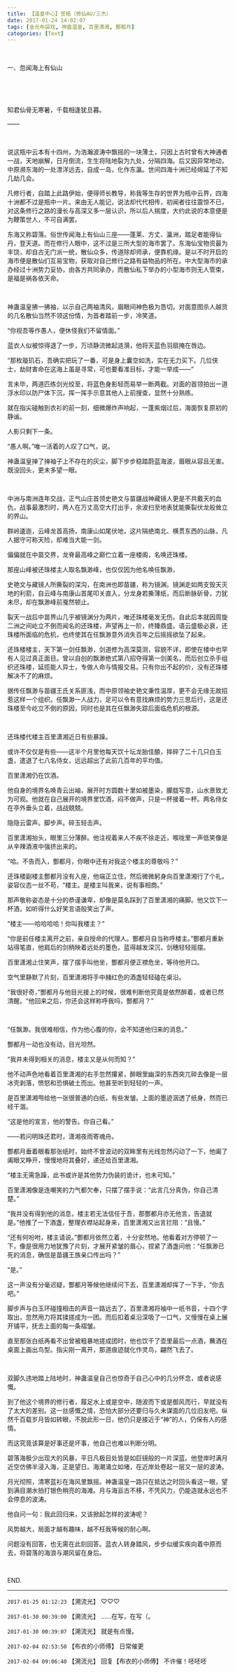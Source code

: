 ```yaml
---
title: 【温皇中心】苍梧（修仙AU/三杰）
date: 2017-01-24 14:02:07
tags: [金光布袋戏, 神蛊温皇, 百里潇湘, 酆都月]
categories: [Text]
---
```


<p dir="ltr"  >&nbsp;</p> 
<p dir="ltr"  >一、忽闻海上有仙山</p> 
<p dir="ltr"  >&nbsp;</p> 
<p dir="ltr"  >&nbsp;</p> 
<p dir="ltr"  >知君仙骨无寒暑，千载相逢犹旦暮。</p> 
<p dir="ltr"  >——</p> 
<p dir="ltr"  >&nbsp;</p> 
<p dir="ltr"  >说这瓶中云本有十四州，为浩瀚波涛中飘摇的一块薄土，只因上古时曾有大神通者一战，天地崩解，日月倒流，生生将陆地裂为九处，分隔四海。后又因异常地动，中原濒东海的一处漂洋远去，自成一岛，化作东瀛。世间四海十洲已经绵延了不知几劫几会。</p> 
<p dir="ltr"  >凡修行者，自踏上此路伊始，便得师长教导，称我等生存的世界为瓶中云界，四海十洲都不过是瓶中一片。来由无人能记，说法却代代相传，初闻者往往震惊不已，对这条修行之路的漫长与高深又多一层认识，所以后人揣度，大约此说的本意便是为鞭策世人，不可自满罢。</p> 
<p dir="ltr"  >东海又称碧落。俗世传闻海上有仙山三座——蓬莱、方丈、瀛洲，踏足者能得仙丹，登天道。而在修行人眼中，这不过是三所大型的海市罢了。东海仙宝物资最为丰饶，却自古无门派一统，散仙众多，传道除却师承，便靠机缘。是以不时开启的海市便是散仙们互易宝物，获取对自己修行之路有益物品的所在。中大型海市的承办经过十洲势力妥协，由各方共同承办，而散仙私下举办的小型海市则无人管束，是福是祸各依天命。</p> 
<p dir="ltr"  >&nbsp;</p> 
<p dir="ltr"  >神蛊温皇拂一拂袖，以示自己两袖清风，眉眼间神色极为恳切。对面意图杀人越货的几名散仙当然不领这份情，为首者踏前一步，冷笑道。</p> 
<p dir="ltr"  >“你视吾等作愚人，便休怪我们不留情面。”</p> 
<p dir="ltr"  >蓝衣人似被惊得退了一步，万顷静流微起涟漪，他将天蓝色羽扇掩在唇边。</p> 
<p dir="ltr"  >“那枚璇玑石，吾确实把玩了一番，可是身上囊空如洗，实在无力买下。几位侠士，劫财害命在这海上虽是寻常，可也要看准目标，才能一举成——”</p> 
<p dir="ltr"  >言未毕，两道匹练剑光绞至，将蓝色身影轻而易举一断两截。对面的首领拍出一道浮水印以防尸体下沉，挥一挥手示意其他人上前搜查，显然十分熟练。</p> 
<p dir="ltr"  >就在指尖碰触到衣衫的前一刻，细微爆炸声响起，一蓬紫烟过后，海面恢复原初的静谧。</p> 
<p dir="ltr"  >人影只剩下一条。</p> 
<p dir="ltr"  >“愚人啊。”唯一活着的人叹了口气，说。</p> 
<p dir="ltr"  >神蛊温皇掸了掸袖子上不存在的灰尘，脚下步步稳踏蔚蓝海波，眉眼从容且无害。既没回头，更未多望一眼。</p> 
<p dir="ltr"  >&nbsp;</p> 
<p dir="ltr"  >中洲与南洲连年交战，正气山庄首领史艳文与苗疆战神藏镜人更是不共戴天的血仇，战事最激烈时，两人在万丈高空大打出手，余波扫至地表犹能撕裂伏龙般耸立的界山。</p> 
<p dir="ltr"  >群岭逶迤，云峰龙首高扬，南康山如尾伏地，这片隔绝南北、横贯东西的山脉，凡人据守可称天险，却难当大能一剑。</p> 
<p dir="ltr"  >偏偏就在中苗交界，龙脊最高峰之巅伫立着一座楼阁，名唤还珠楼。</p> 
<p dir="ltr"  >那座山峰被还珠楼主人取名飘渺峰，也仅仅因为他名唤任飘渺。</p> 
<p dir="ltr"  >史艳文与藏镜人所撕裂的深沟，在南洲也即苗疆，称为镜渊。镜渊走如两支毁天灭地的利箭，自云峰与南康山首尾叩关直入，分龙身若撕薄纸，而后断脉斫骨，力犹未尽，却在飘渺峰前戛然顿止。</p> 
<p dir="ltr"  >裂天一战后中苗界山几乎被镜渊分为两片，唯还珠楼毫发无伤。自此后本就因周旋二洲之间屹立不倒而闻名的还珠楼，声望再上一阶，终臻鼎盛。语云盛极必衰，还珠楼所面临的危机，也终使其在任飘渺意外消失百年之后摇摇欲坠了起来。</p> 
<p dir="ltr"  >还珠楼楼主，天下第一剑任飘渺，剑道修为高深莫测，容貌不详，即使在楼中也罕有人见过真正面目。曾以自创的飘渺绝式第八招夺得第一剑美名，而后创立杀手组织还珠楼，延揽能人异士，专做人命与情报交易。只有你出不起的价，没有还珠楼解决不了的麻烦。</p> 
<p dir="ltr"  >据传任飘渺与苗疆王氏关系匪浅，而中原领袖史艳文秉性温厚，更不会无缘无故招惹这样一个组织。任飘渺一人战力，足可以令有意找麻烦的势力三思后行，这是还珠楼至今屹立不倒的原因，同时也是其在任飘渺失踪后面临危机的根源。</p> 
<p dir="ltr"  >&nbsp;</p> 
<p dir="ltr"  >还珠楼代楼主百里潇湘近日有些暴躁。</p> 
<p dir="ltr"  >或许不仅仅是有些——这半个月里他每天饮十坛龙胎佳酿，摔碎了二十几只白玉盏，遣退了七八名侍女，远远超出了此前几百年的平均值。</p> 
<p dir="ltr"  >百里潇湘仍在饮酒。</p> 
<p dir="ltr"  >他自身的境界名唤青云出岫，展开时方圆数十里如被墨染，朦胧写意，山水景致尤为可观。他就在自己展开的境界里饮酒，闷不做声，只是一杯接着一杯。两名侍女在亭外垂头立着，战战兢兢。</p> 
<p dir="ltr"  >隐隐云雷声。脚步声。碎玉轻击声。</p> 
<p dir="ltr"  >百里潇湘抬头，眼里三分薄醉。他注视着来人不疾不徐走近，喉咙里一声低笑像是从辛辣酒液中强挤出来的。</p> 
<p dir="ltr"  >“哈。不告而入，酆都月，你眼中还有对我这个楼主的尊敬吗？”</p> 
<p dir="ltr"  >还珠楼副楼主酆都月没有入座，他端正立住，然后微微躬身向百里潇湘行了个礼，姿容仪态一丝不苟，“楼主。是楼主叫我来，说有事相商。”</p> 
<p dir="ltr"  >那声敬称姿态是十分的恭谨谦卑，却像是莫名踩到了百里潇湘的痛脚。他又饮下一杯酒，如听得什么好笑言语般笑出了声。</p> 
<p dir="ltr"  >“楼主——哈哈哈哈！你叫我楼主？”</p> 
<p dir="ltr"  >“你是前任楼主离开之前，亲自授命的代理人。酆都月自当称呼楼主。”酆都月重新站得笔直，他肩后的剑柄映着远处的墨色，蓝得越发深沉，剑穗轻轻摇摆。</p> 
<p dir="ltr"  >百里潇湘止住笑声，摆了摆手叫他坐，酆都月便正襟危坐，等待他开口。</p> 
<p dir="ltr"  >空气里静默了片刻，百里潇湘将手中赭红色的酒盏轻轻磕在桌沿。</p> 
<p dir="ltr"  >“我很好奇，”酆都月与他目光接上的时候，很难判断他究竟是依然醉着，或者已然清醒。“他回来之后，你还会这样称呼我吗，酆都月？”</p> 
<p dir="ltr"  >&nbsp;</p> 
<p dir="ltr"  >“任飘渺。我很难相信，作为他心腹的你，会不知道他归来的消息。”</p> 
<p dir="ltr"  >酆都月一动也没有动，目光坦然。</p> 
<p dir="ltr"  >“我并未得到相关的消息，楼主又是从何而知？”</p> 
<p dir="ltr"  >他不动声色地看着百里潇湘的右手忽然攥紧，醉眼里幽深的东西突兀碎去像是一层冰壳剥落，愤怒和恐惧破土而出。他甚至听到轻轻的一声。</p> 
<p dir="ltr"  >是百里潇湘甩给他一张很普通的白纸，有些发皱。上面的墨迹洇透了纸身，然而已经干涸。</p> 
<p dir="ltr"  >“这是他的宣言，他的警告。你自己看。”</p> 
<p dir="ltr"  >——若问明珠还君时，潇湘夜雨寄魂舟。</p> 
<p dir="ltr"  >酆都月垂着眼看那张纸时，始终不曾波动的双眸里有光线忽然闪动了一下，他阖了阖眼又睁开，慢慢地将其叠好，递还给百里潇湘。</p> 
<p dir="ltr"  >“楼主无需急躁，此书或许是其他势力伪装的诡计，也未可知。”</p> 
<p dir="ltr"  >百里潇湘像是连嘲笑的力气都欠奉，只摆了摆手说：“此言几分真伪，你自己清楚。”</p> 
<p dir="ltr"  >“我并没有得到他的消息，楼主若无法信任于吾，那酆都月亦无他言，告退就是。”他推了一下酒盏，整理衣襟站起身来，百里潇湘又出言拦阻：“且慢。”</p> 
<p dir="ltr"  >“还有何吩咐，楼主请说。”酆都月依然立着，十分安然地。他看着对方停顿了一下，像是很用力地犹豫了片刻，才展开紧皱的眉心，捏紧了酒盏问他：“任飘渺已死的消息，确信是苗疆王族亲口传出吗？”</p> 
<p dir="ltr"  >“是。”</p> 
<p dir="ltr"  >这一声没有分毫迟疑，酆都月等候他继续问下去，百里潇湘却挥了一下手，“你去吧。”</p> 
<p dir="ltr"  >脚步声与白玉环碰撞相击的声音一路远去了，百里潇湘将袖中一纸书音，十四个字取出，忽然用力将其揉搓成为一团。而后扣着桌沿深吸了一口气，又慢慢在桌上展开铺平，抚去上面的每一条褶皱。</p> 
<p dir="ltr"  >直至那张白纸再看不出曾被粗暴地搓成团时，他也饮干了壶里最后一点酒，蘸酒在桌面上画出鸟型。指尖刚一离开，那道痕迹就化作灵鸟，翩然飞去了。</p> 
<p dir="ltr"  >&nbsp;</p> 
<p dir="ltr"  >双脚久违地踏上陆地时，神蛊温皇自己也惊奇于自己心中的几分怀念，或者说感慨。</p> 
<p dir="ltr"  >到了他这个境界的修行者，履足水上或是空中，随波而下或是御风而行，早就没有了太大的差别。这一丝感慨之情，恐怕大部分还要归与久未谋面的几位旧友吧。纵然千百载岁月皆如转眼，不脱此形一日，他仍只是接近于“神”的人，仍保有人的感情。</p> 
<p dir="ltr"  >而这究竟该算是好事还是坏事，他自己也难以判断分明。</p> 
<p dir="ltr"  >碧落海极少出现大的风暴，平日凡极目处皆是如巨镜般的一片深蓝。他登岸时满月近空仿佛半浸入海，正是望日。海潮涌立如堵，在近岸处卷起一层又一层的波涛。</p> 
<p dir="ltr"  >月光彻照，清寒蓝衫在海风里飘摇。神蛊温皇一路只在抵达之时回头看这一眼，望到满目潮水拍打银色稍亮的海滩。月与海亘古不移，不凭风力，仍能造就永远也不会停息的波涛。</p> 
<p dir="ltr"  >他自问一句：我此回归来，又该掀起怎样的波涛呢？</p> 
<p dir="ltr"  >风势越大，局面才越有趣味，越不枉我等候的耐心啊。</p> 
<p dir="ltr"  >问题没有回答，也无需在此刻回答。蓝衣人转身踏风，步步似缓实疾向着中原而去，将碧落的海浪与潮风留在身后。</p> 
<p dir="ltr"  >&nbsp;</p> 
<p dir="ltr"  >END.</p>

<!-- more -->

---

`2017-01-25 01:12:23` 【溯流光】 ♡♡♡

`2017-01-30 00:39:00` 【溯流光】 ……在写，在写（。

`2017-01-30 00:39:07` 【溯流光】 就是有点慢。

`2017-02-04 02:53:50` 【布衣的小师傅】 日常催更

`2017-02-04 09:06:40` 【溯流光】 回复【布衣的小师傅】 不许催！呸呸呸
